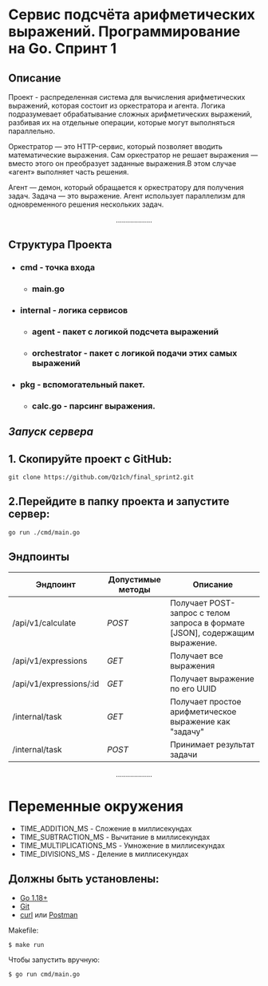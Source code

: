 # Сервис подсчёта арифметических выражений. Программирование на Go. Спринт 1


## Описание
Проект - распределенная система для вычисления арифметических выражений, которая состоит из оркестратора и агента. Логика подразумевает обрабатывание сложных арифметических выражений, разбивая их на отдельные операции, которые могут выполняться параллельно.

Оркестратор — это HTTP-сервис, который позволяет вводить математические выражения. Сам оркестратор не решает выражения — вместо этого он преобразует заданные выражения.В этом случае «агент» выполняет часть решения.

Агент — демон, который обращается к оркестратору для получения задач. Задача — это выражение. Агент использует параллелизм для одновременного решения нескольких задач.


  
<div align="center">
  ..................
</div>

## Структура Проекта
+ ### cmd - точка входа
  + ### main.go
+ ### internal - логика сервисов
  + ### agent - пакет с логикой подсчета выражений
  + ### orchestrator - пакет с логикой подачи этих самых выражений
+ ### pkg - вспомогательный пакет.
  + ### calc.go - парсинг выражения.
## _Запуск сервера_
## 1. Скопируйте проект с GitHub:
```
git clone https://github.com/Qz1ch/final_sprint2.git
```
## 2.Перейдите в папку проекта и запустите сервер:
```
go run ./cmd/main.go
```

## Эндпоинты
| Эндпоинт | Допустимые методы | Описание |
| --- | --- | --- |
| /api/v1/calculate | *POST* | Получает POST-запрос c телом запроса в формате [JSON], содержащим выражение. |
| /api/v1/expressions | *GET* | Получает все выражения |
| /api/v1/expressions/:id | *GET* | Получает выражение по его UUID |
| /internal/task | *GET* | Получает простое арифметическое выражение как "задачу" |
| /internal/task | *POST* | Принимает результат задачи |


<div align="center">
  ..................
</div>

# Переменные окружения
* TIME_ADDITION_MS - Сложение в миллисекундах
* TIME_SUBTRACTION_MS - Вычитание в миллисекундах
* TIME_MULTIPLICATIONS_MS - Умножение в миллисекундах
* TIME_DIVISIONS_MS - Деление в миллисекундах

## Должны быть установлены:

- [Go 1.18+](https://golang.org/dl/)
- [Git](https://git-scm.com/)
- [curl](https://curl.se/) или [Postman](https://www.postman.com/)


Makefile:
```shell
$ make run
```
Чтобы запустить вручную:
```shell
$ go run cmd/main.go
```

